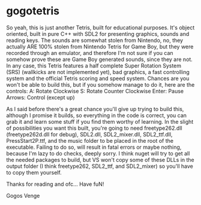 # gogotetris
So yeah, this is just another Tetris, built for educational purposes. It's object oriented, built in pure C++ with SDL2 for presenting graphics, sounds and reading keys. The sounds are somewhat stolen from Nintendo, no, they actually ARE 100% stolen from Nintendo Tetris for Game Boy, but they were recorded through an emulator, and therefore I'm not sure if you can somehow prove these are Game Boy generated sounds, since they are not. In any case, this Tetris features a half complete Super Rotation System (SRS) (wallkicks are not implemented yet), bad graphics, a fast controlling system and the official Tetris scoring and speed system. Chances are you won't be able to build this, but if you somehow manage to do it, here are the controls:
A: Rotate Clockwise
S: Rotate Counter Clockwise
Enter: Pause
Arrows: Control (except up)

As I said before there's a great chance you'll give up trying to build this, although I promise it builds, so everything in the code is correct, you can grab it and learn some stuff if you find them worthy of learning. In the slight of possibilities you want this built, you're going to need freetype262.dll (freetype262d.dll for debug), SDL2.dll, SDL2_mixer.dll, SDL2_ttf.dll, PressStart2P.ttf, and the music folder to be placed in the root of the executable. Failing to do so, will result in fatal errors or maybe nothing, because I'm lazy to do checks, deeply sorry. I think nuget will try to get all the needed packages to build, but VS won't copy some of these DLLs in the output folder (I think freetype262, SDL2_ttf, and SDL2_mixer) so you'll have to copy them yourself.

Thanks for reading and ofc... Have fuN!

Gogos Venge
